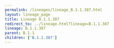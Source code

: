 ```yaml
---
permalink: /lineages/lineage_B.1.1.387.html
layout: lineage_page
title: Lineage B.1.1.387
redirect_to: ../lineage.html?lineage=B.1.1.387
lineage: B.1.1.387
parent: B.1.1
children: ['B.1.1.387']
---
```

